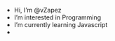 - Hi, I’m @vZapez
- I’m interested in Programming
- I’m currently learning Javascript 
- 

<!---
vZapez/vZapez is a ✨ special ✨ repository because its `README.md` (this file) appears on your GitHub profile.
You can click the Preview link to take a look at your changes.
--->
